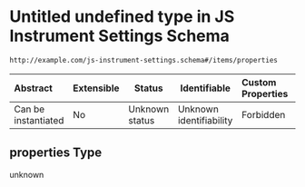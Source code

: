 # Untitled undefined type in JS Instrument Settings Schema

```txt
http://example.com/js-instrument-settings.schema#/items/properties
```




| Abstract            | Extensible | Status         | Identifiable            | Custom Properties | Additional Properties | Access Restrictions | Defined In                                                                                                      |
| :------------------ | ---------- | -------------- | ----------------------- | :---------------- | --------------------- | ------------------- | --------------------------------------------------------------------------------------------------------------- |
| Can be instantiated | No         | Unknown status | Unknown identifiability | Forbidden         | Allowed               | none                | [js_instrument_settings.schema.json\*](../../schemas/js_instrument_settings.schema.json "open original schema") |

## properties Type

unknown
